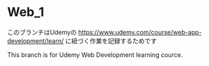 # Web_1
このブランチはUdemyの
https://www.udemy.com/course/web-app-development/learn/
に紐づく作業を記録するためです

This branch is for Udemy Web Development learning cource.
